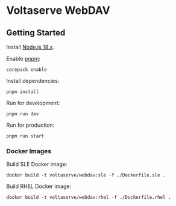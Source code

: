 # Voltaserve WebDAV

## Getting Started

Install [Node.js 18.x](https://nodejs.org).

Enable [pnpm](https://pnpm.io):

```shell
corepack enable
```

Install dependencies:

```shell
pnpm install
```

Run for development:

```shell
pnpm run dev
```

Run for production:

```shell
pnpm run start
```

### Docker Images

Build SLE Docker image:

```shell
docker build -t voltaserve/webdav:sle -f ./Dockerfile.sle .
```

Build RHEL Docker image:

```shell
docker build -t voltaserve/webdav:rhel -f ./Dockerfile.rhel .
```
